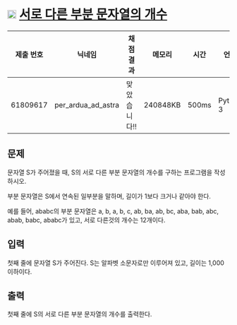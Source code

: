 # <img width="20px"  src="https://d2gd6pc034wcta.cloudfront.net/tier/8.svg" class="solvedac-tier"> [서로 다른 부분 문자열의 개수](https://www.acmicpc.net/problem/11478) 

| 제출 번호 | 닉네임 | 채점 결과 | 메모리 | 시간 | 언어 | 코드 길이 |
|---|---|---|---|---|---|---|
|61809617|per_ardua_ad_astra|맞았습니다!! |240848KB|500ms|Python 3|171B|

## 문제
<p>문자열 S가 주어졌을 때, S의 서로 다른 부분 문자열의 개수를 구하는 프로그램을 작성하시오.</p>

<p>부분 문자열은 S에서 연속된 일부분을 말하며, 길이가 1보다 크거나 같아야 한다.</p>

<p>예를 들어, ababc의 부분 문자열은 a, b, a, b, c, ab, ba, ab, bc, aba, bab, abc, abab, babc, ababc가 있고, 서로 다른것의 개수는 12개이다.</p>

## 입력
<p>첫째 줄에 문자열 S가 주어진다. S는 알파벳 소문자로만 이루어져 있고, 길이는 1,000 이하이다.</p>

## 출력
<p>첫째 줄에 S의 서로 다른 부분 문자열의 개수를 출력한다.</p>

